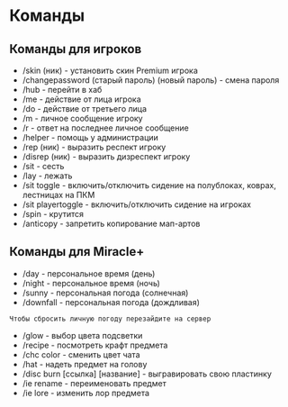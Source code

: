 # Команды


## Команды для игроков

- /skin (ник) - установить скин Premium игрока
- /changepassword (старый пароль) (новый пароль) - смена пароля
- /hub - перейти в хаб
- /me - действие от лица игрока
- /do - действие от третьего лица
- /m - личное сообщение игроку
- /r - ответ на последнее личное сообщение
- /helper - помощь у администрации
- /rep (ник) - выразить респект игроку
- /disrep (ник) - выразить дизреспект игроку
- /sit - сесть
- /lay - лежать
- /sit toggle - включить/отключить сидение на полублоках, коврах, лестницах на ПКМ
- /sit playertoggle - включить/отключить сидение на игроках
- /spin - крутится
- /anticopy - запретить копирование мап-артов


## Команды для Miracle+

- /day - персональное время (день)
- /night - персональное время (ночь)
- /sunny - персональная погода (солнечная)
- /downfall - персональная погода (дождливая)

```Чтобы сбросить личную погоду перезайдите на сервер```

- /glow - выбор цвета подсветки
- /recipe - посмотреть крафт предмета
- /chc color - сменить цвет чата
- /hat - надеть предмет на голову
- /disc burn [ссылка] [название] - выгравировать свою пластинку
- /ie rename - переименовать предмет
- /ie lore - изменить лор предмета


